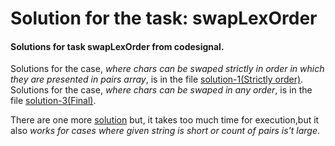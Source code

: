 # Solution for the task: swapLexOrder
#### Solutions for task swapLexOrder from codesignal.  

Solutions for the case, *where chars can be swaped strictly in order in which they are presented in pairs array*, is in the file [solution-1(Strictly order)](https://github.com/volodiarybas/codesignal-swapLexOrder/blob/f28281e05872035197ae9bcbd049d63438698dc3/solution-1(Strictly%20order)).  
Solutions for the case, *where chars can be swaped in any order*, is in the file [solution-3(Final)](https://github.com/volodiarybas/codesignal-swapLexOrder/blob/c248d82d1a1ff795f744265f0d05ff8ea9d3f170/soultion-3(FINAL)).  
  
   
 There are one more [solution](https://github.com/volodiarybas/codesignal-swapLexOrder/blob/3945d0e47efd91574bc0d703c84e5b082ce79378/solution(takes%20too%20much%20time%20for%20execution)) but, it takes too much time for execution,but it also *works for cases where given string is short or count of pairs is't large*.
